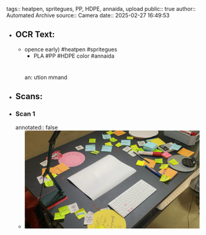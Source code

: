 tags:: heatpen, spritegues, PP, HDPE, annaida, upload
public:: true
author:: Automated Archive
source:: Camera
date:: 2025-02-27 16:49:53

- ## OCR Text:
	- opence
	  early)
	  #heatpen
	  #spritegues
	  * PLA
	  #PP
	  #HDPE
	  color
	  #annaida
	  #
	  an:
	  ưtion
	  mmand
- ## Scans:
- ### Scan 1
  annotated:: false
	- ![./assets/scans/2025-02-27T16-49-53-8429.jpg](./assets/scans/2025-02-27T16-49-53-8429.jpg)